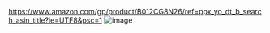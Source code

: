 https://www.amazon.com/gp/product/B012CG8N26/ref=ppx_yo_dt_b_search_asin_title?ie=UTF8&psc=1
![image](https://github.com/robermeyer/VoronMods/assets/7516894/903546da-8b49-4c4b-8e65-8eefcfc7978a)

